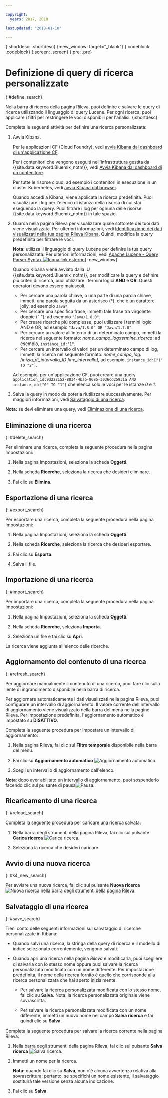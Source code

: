 ```yaml
---

copyright:
  years: 2017, 2018

lastupdated: "2018-01-10"

---
```




{:shortdesc: .shortdesc}
{:new_window: target="_blank"}
{:codeblock: .codeblock}
{:screen: .screen}
{:pre: .pre}

# Definizione di query di ricerca personalizzate
{:#define_search}

Nella barra di ricerca della pagina Rileva, puoi definire e salvare le query di ricerca utilizzando il linguaggio di query Lucene. Per ogni ricerca, puoi applicare i filtri per restringere le voci disponibili per l'analisi.
{:shortdesc}

Completa le seguenti attività per definire una ricerca personalizzata:

1. Avvia Kibana.

    Per le applicazioni CF (Cloud Foundry), vedi [avvia Kibana dal dashboard di un'applicazione CF](/docs/services/CloudLogAnalysis/kibana/launch.html#launch_Kibana_from_cf_app).

	Per i contenitori che vengono eseguiti nell'infrastruttura gestita da {{site.data.keyword.Bluemix_notm}}, vedi [Avvia Kibana dal dashboard di un contenitore](/docs/services/CloudLogAnalysis/kibana/launch.html#launch_Kibana_for_containers).
    
    Per tutte le risorse cloud, ad esempio i contenitori in esecuzione in un cluster Kubernetes, vedi [avvia Kibana dal browser](/docs/services/CloudLogAnalysis/kibana/launch.html#launch_Kibana_from_browser). 
	
	Quando accedi a Kibana, viene applicata la ricerca predefinita. Puoi visualizzare i log per l'elenco di istanza della risorsa di cui stai eseguendo la query. Puoi filtrare i log per ognuna delle risorse {{site.data.keyword.Bluemix_notm}} in tale spazio.

2. Guarda nella pagina Rileva per visualizzare quale sottorete dei tuoi dati viene visualizzata. Per ulteriori informazioni, vedi [Identificazione dei dati visualizzati nella tua pagina Rileva Kibana](/docs/services/CloudLogAnalysis/kibana/analize_logs_interactively.html#identify_data). Quindi, modifica la query predefinita per filtrare le voci.

    **Nota:** utilizza il linguaggio di query Lucene per definire la tua query personalizzata. Per ulteriori informazioni, vedi [Apache Lucene - Query Parser Syntax  ![Icona link esterno](../../../icons/launch-glyph.svg "Icona link esterno")](https://lucene.apache.org/core/2_9_4/queryparsersyntax.html){: new_window}
    
    Quando Kibana viene avviato dalla IU {{site.data.keyword.Bluemix_notm}}, per modificare la query e definire più criteri di ricerca, puoi utilizzare i termini logici **AND** e **OR**. Questi operatori devono essere maiuscoli.    
    
    * Per cercare una parola chiave, o una parte di una parola chiave, immetti una parola seguita da un asterisco (*), che è un carattere jolly, ad esempio `Java*`. 
    * Per cercare una specifica frase, immetti tale frase tra virgolette doppie (" "); ad esempio `"Java/1.8.0"`.
    * Per creare ricerche più complesse, puoi utilizzare i termini logici AND e OR, ad esempio `"Java/1.8.0" OR "Java/1.7.0"`.
    * Per cercare un valore all'interno di un determinato campo, immetti la ricerca nel seguente formato: *nome_campo_log:termine_ricerca*; ad esempio, `instance_id:"1"`.
    * Per cercare un intervallo di valori per un determinato campo di log, immetti la ricerca nel seguente formato: *nome_campo_log:[inizio_di_intervallo_ID fine_intervallo]*, ad esempio, `instance_id:["1" TO "2"]`.

     Ad esempio, per un'applicazione CF, puoi creare una query `application_id:9d222152-8834-4bab-8685-3036cd25931a AND instance_id:["0" TO "1"]` che elenca solo le voci per le istanze *0* e *1*. 

3. Salva la query in modo da poterla riutilizzare successivamente. Per maggiori informazioni, vedi [Salvataggio di una ricerca](/docs/services/CloudLogAnalysis/kibana/define_search.html#save_search). 

**Nota:** se devi eliminare una query, vedi [Eliminazione di una ricerca](/docs/services/CloudLogAnalysis/kibana/define_search.html#delete_search).



## Eliminazione di una ricerca
{: #delete_search}

Per eliminare una ricerca, completa la seguente procedura nella pagina Impostazioni:

1. Nella pagina Impostazioni, seleziona la scheda **Oggetti**.

2. Nella scheda **Ricerche**, seleziona la ricerca che desideri eliminare.

3. Fai clic su **Elimina**.


## Esportazione di una ricerca
{: #export_search}

Per esportare una ricerca, completa la seguente procedura nella pagina Impostazioni:

1. Nella pagina Impostazioni, seleziona la scheda **Oggetti**.

2. Nella scheda **Ricerche**, seleziona la ricerca che desideri esportare.

3. Fai clic su **Esporta**.

4. Salva il file.

 
## Importazione di una ricerca
{: #import_search}

Per importare una ricerca, completa la seguente procedura nella pagina Impostazioni:

1. Nella pagina Impostazioni, seleziona la scheda **Oggetti**.

2. Nella scheda **Ricerche**, seleziona **Importa**.

3. Seleziona un file e fai clic su **Apri**.

La ricerca viene aggiunta all'elenco delle ricerche.

## Aggiornamento del contenuto di una ricerca
{: #refresh_search}

Per aggiornare manualmente il contenuto di una ricerca, puoi fare clic sulla lente di ingrandimento disponibile nella barra di ricerca. 

Per aggiornare automaticamente i dati visualizzati nella pagina Rileva, puoi configurare un intervallo di aggiornamento. Il valore corrente dell'intervallo di aggiornamento viene visualizzato nella barra del menu nella pagine Rileva. Per impostazione predefinita, l'aggiornamento automatico è impostato su **DISATTIVO**.

Completa la seguente procedura per impostare un intervallo di aggiornamento:

1. Nella pagina Rileva, fai clic sul **Filtro temporale** disponibile nella barra del menu.

2. Fai clic su **Aggiornamento automatico** ![Aggiornamento automatico](images/auto_refresh_icon.jpg "Aggiornamento automatico").

3. Scegli un intervallo di aggiornamento dall'elenco. 

**Nota**: dopo aver abilitato un intervallo di aggiornamento, puoi sospenderlo facendo clic sul pulsante di pausa![Pausa](images/auto_refresh_pause_icon.jpg "Pausa").


## Ricaricamento di una ricerca
{: #reload_search}

Completa la seguente procedura per caricare una ricerca salvata:

1. Nella barra degli strumenti della pagina Rileva, fai clic sul pulsante **Carica ricerca** ![Carica ricerca](images/load_icon.jpg "Carica ricerca").

2. Seleziona la ricerca che desideri caricare. 

## Avvio di una nuova ricerca
{: #k4_new_search}

Per avviare una nuova ricerca, fai clic sul pulsante **Nuova ricerca** ![Nuova ricerca](images/new_search_icon.jpg "Nuova ricerca") nella barra degli strumenti della pagina Rileva.

## Salvataggio di una ricerca 
{: #save_search}

Tieni conto delle seguenti informazioni sul salvataggio di ricerche personalizzate in Kibana:

* Quando salvi una ricerca, la stringa della query di ricerca e il modello di indice selezionato correntemente, vengono salvati.
* Quando apri una ricerca nella pagina *Rileva* e modificarla, puoi scegliere di salvarla con lo stesso nome oppure puoi salvare la ricerca personalizzata modificata con un nome differente. Per impostazione predefinita, il nome della ricerca fornito è quello che corrisponde alla ricerca personalizzata che hai aperto inizialmente.

    * Per salvare la ricerca personalizzata modificata con lo stesso nome, fai clic su **Salva**. Nota: la ricerca personalizzata originale viene sovrascritta. 
	
	* Per salvare la ricerca personalizzata modificata con un nome differente, immetti un nuovo nome nel campo **Salva ricerca** e fai quindi clic su **Salva**. 


Completa la seguente procedura per salvare la ricerca corrente nella pagina Rileva:

1. Nella barra degli strumenti della pagina Rileva, fai clic sul pulsante **Salva ricerca** ![Salva ricerca](images/save_search_icon.jpg "Salva ricerca").

2. Immetti un nome per la ricerca.

    **Nota:** quando fai clic su **Salva**, non c'è alcuna avvertenza relativa alla sovrascrittura; pertanto, se specifichi un nome esistente, il salvataggio sostituirà tale versione senza alcuna indicazione.

3. Fai clic su **Salva**. 
